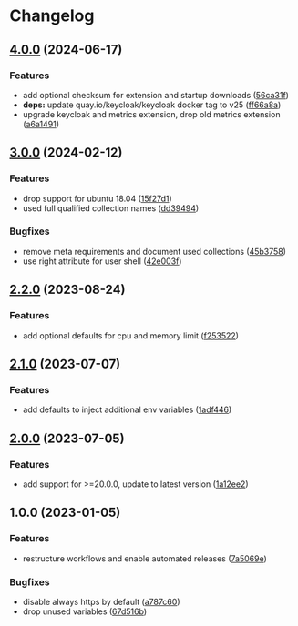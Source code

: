 # Changelog

## [4.0.0](https://github.com/rolehippie/keycloak/compare/v3.0.0...v4.0.0) (2024-06-17)


### Features

* add optional checksum for extension and startup downloads ([56ca31f](https://github.com/rolehippie/keycloak/commit/56ca31f4ed1bdb75df6d3c406da4c6573f5ffed5))
* **deps:** update quay.io/keycloak/keycloak docker tag to v25 ([ff66a8a](https://github.com/rolehippie/keycloak/commit/ff66a8ae0d15e6fd52dfb43661f983db3ec92ab1))
* upgrade keycloak and metrics extension, drop old metrics extension ([a6a1491](https://github.com/rolehippie/keycloak/commit/a6a1491319525df8dc6c0ffe2255acfce0f921f8))

## [3.0.0](https://github.com/rolehippie/keycloak/compare/v2.2.0...v3.0.0) (2024-02-12)


### Features

* drop support for ubuntu 18.04 ([15f27d1](https://github.com/rolehippie/keycloak/commit/15f27d1e8e2da696f6203a11722e127004888c8f))
* used full qualified collection names ([dd39494](https://github.com/rolehippie/keycloak/commit/dd39494500171f500c1c67d70c7fca9198a9df2d))


### Bugfixes

* remove meta requirements and document used collections ([45b3758](https://github.com/rolehippie/keycloak/commit/45b37588e3d828d453cfd55aeb31bb8fbdaf915c))
* use right attribute for user shell ([42e003f](https://github.com/rolehippie/keycloak/commit/42e003fba2b394c8ee8f1f225d19115ee93fbe01))

## [2.2.0](https://github.com/rolehippie/keycloak/compare/v2.1.0...v2.2.0) (2023-08-24)


### Features

* add optional defaults for cpu and memory limit ([f253522](https://github.com/rolehippie/keycloak/commit/f2535227887559912e647e46d23f08a15e00137a))

## [2.1.0](https://github.com/rolehippie/keycloak/compare/v2.0.0...v2.1.0) (2023-07-07)


### Features

* add defaults to inject additional env variables ([1adf446](https://github.com/rolehippie/keycloak/commit/1adf44668263ccd2119015e95c2013ae2fc3cd39))

## [2.0.0](https://github.com/rolehippie/keycloak/compare/v1.0.0...v2.0.0) (2023-07-05)


### Features

* add support for >=20.0.0, update to latest version ([1a12ee2](https://github.com/rolehippie/keycloak/commit/1a12ee223a7c993beeaef3fc728d53e1136b25b5))

## 1.0.0 (2023-01-05)


### Features

* restructure workflows and enable automated releases ([7a5069e](https://github.com/rolehippie/keycloak/commit/7a5069e2286fe7807546ffebcdb9fb8024222928))


### Bugfixes

* disable always https by default ([a787c60](https://github.com/rolehippie/keycloak/commit/a787c60750ae160d5ac7bc7e9a0fa8223b2b2d23))
* drop unused variables ([67d516b](https://github.com/rolehippie/keycloak/commit/67d516bc9f35a68559cb5ec371a74335b231aa57))
